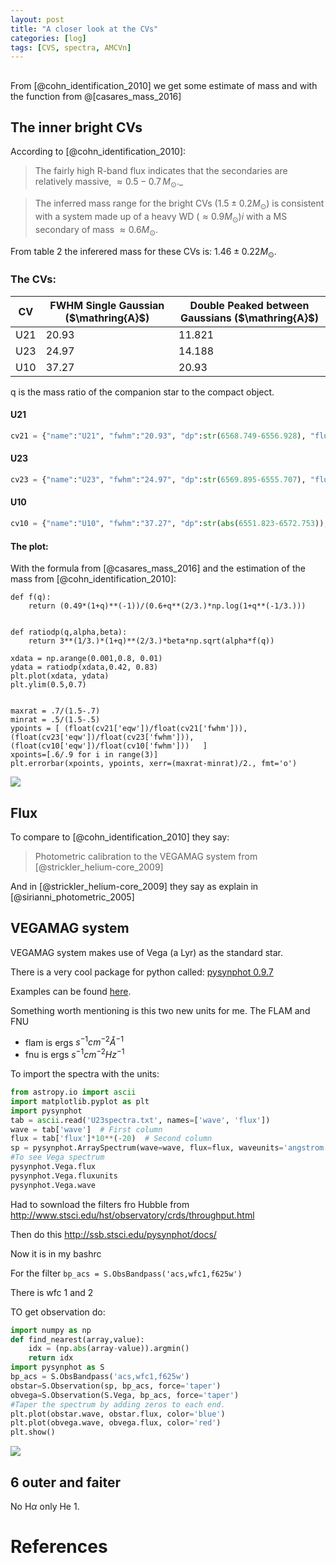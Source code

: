 ```yaml
---
layout: post
title: "A closer look at the CVs"
categories: [log]
tags: [CVS, spectra, AMCVn]
---
```



##

From [@cohn_identification_2010] we get some estimate of mass and with the function from @[casares_mass_2016]



## The inner bright CVs

According to [@cohn_identification_2010]:

> The fairly high R-band flux indicates that the secondaries are relatively massive, $\approx 0.5-0.7 \, M_{\odot}$._

>  The inferred mass range for the bright CVs ($1.5 \pm 0.2 M_{\odot})$ is consistent with a system made up of a heavy WD  ($\approx 0.9 M_{\odot})i$ with a MS secondary of mass $\approx 0.6 M_{\odot}$. 

From table 2 the inferered mass for these CVs is:  $1.46 \pm 0.22 M_{\odot}.$


### The CVs:


<div class="container">
<table class="table table-bordered">
<thead>
  <tr>
    <th>CV</th>
    <th>FWHM Single Gaussian ($\mathring{A}$)</th>		
    <th>Double Peaked between Gaussians ($\mathring{A}$)</th>
  </tr>
  </thead>
  <tbody>
  <tr>
    <td>U21</td>
    <td>20.93</td>		
    <td>11.821</td>
  </tr>
  <tr>
    <td>U23</td>
    <td>24.97</td>		
    <td>14.188</td>
  </tr>
  <tr>
    <td>U10</td>
    <td>37.27</td>		
    <td>20.93</td>
  </tr>
  </tbody>
</table>
</div>

q is the mass ratio of the companion star to the compact object. 

#### U21

```python
cv21 = {"name":"U21", "fwhm":"20.93", "dp":str(6568.749-6556.928), "flux":getflux('U21')}`
```

#### U23

```python
cv23 = {"name":"U23", "fwhm":"24.97", "dp":str(6569.895-6555.707), "flux":getflux('U23')}
```

#### U10

```python
cv10 = {"name":"U10", "fwhm":"37.27", "dp":str(abs(6551.823-6572.753)), "flux":getflux('U10')}
```

#### The plot:

With the formula from [@casares_mass_2016]  and the estimation of the mass from [@cohn_identification_2010]:

```
def f(q):
    return (0.49*(1+q)**(-1))/(0.6+q**(2/3.)*np.log(1+q**(-1/3.)))


def ratiodp(q,alpha,beta):
    return 3**(1/3.)*(1+q)**(2/3.)*beta*np.sqrt(alpha*f(q))

xdata = np.arange(0.001,0.8, 0.01)
ydata = ratiodp(xdata,0.42, 0.83)
plt.plot(xdata, ydata)
plt.ylim(0.5,0.7)


maxrat = .7/(1.5-.7)
minrat = .5/(1.5-.5)
ypoints = [ (float(cv21['eqw'])/float(cv21['fwhm'])),(float(cv23['eqw'])/float(cv23['fwhm'])), (float(cv10['eqw'])/float(cv10['fwhm']))   ]
xpoints=[.6/.9 for i in range(3)]
plt.errorbar(xpoints, ypoints, xerr=(maxrat-minrat)/2., fmt='o')
```

![]({{site.baseurl}}/images/casares.svg)


## Flux

To compare to [@cohn_identification_2010] they say:

> Photometric calibration to the VEGAMAG system from [@strickler_helium-core_2009]

And in [@strickler_helium-core_2009] they say as explain in [@sirianni_photometric_2005]

## VEGAMAG system

VEGAMAG system makes use of Vega (a Lyr) as the standard star.

There is a very cool package for python called: [pysynphot 0.9.7](https://pypi.python.org/pypi/pysynphot/)

Examples can be found  [here](http://stsdas.stsci.edu/astropy_synphot/synphot/index.html).

Something worth mentioning is this two new units for me. The FLAM and FNU

- flam is ergs $s^{-1} cm^{-2} \mathring{A}^{-1}$
- fnu is ergs $s^{-1} cm^{-2} Hz^{-1}$

To import the spectra with the units:

```python
from astropy.io import ascii
import matplotlib.pyplot as plt
import pysynphot
tab = ascii.read('U23spectra.txt', names=['wave', 'flux']) 
wave = tab['wave']  # First column
flux = tab['flux']*10**(-20)  # Second column
sp = pysynphot.ArraySpectrum(wave=wave, flux=flux, waveunits='angstrom', fluxunits='flam')
#To see Vega spectrum
pysynphot.Vega.flux
pysynphot.Vega.fluxunits
pysynphot.Vega.wave
```


Had to sownload the filters fro Hubble from http://www.stsci.edu/hst/observatory/crds/throughput.html

Then do this http://ssb.stsci.edu/pysynphot/docs/

Now it is in my bashrc


For the filter 
`bp_acs = S.ObsBandpass('acs,wfc1,f625w')`

There is wfc 1 and 2

TO get observation do:

```python
import numpy as np
def find_nearest(array,value):
    idx = (np.abs(array-value)).argmin()
    return idx
import pysynphot as S
bp_acs = S.ObsBandpass('acs,wfc1,f625w')
obstar=S.Observation(sp, bp_acs, force='taper')
obvega=S.Observation(S.Vega, bp_acs, force='taper')
#Taper the spectrum by adding zeros to each end.
plt.plot(obstar.wave, obstar.flux, color='blue')
plt.plot(obvega.wave, obvega.flux, color='red')
plt.show()
```

![]({{site.baseurl}}/images/vega.svg)


## 6 outer and faiter


No H$\alpha$ only He 1. 



# References


